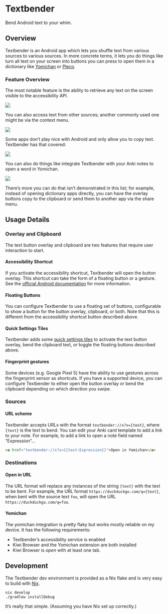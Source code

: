 # Textbender

Bend Android text to your whim.

## Overview

Textbender is an Android app which lets you shuffle text from various sources to
various sources. In more concrete terms, it lets you do things like turn all
text on your screen into buttons you can press to open them in a dictionary like
[Yomichan](https://foosoft.net/projects/yomichan/) or
[Pleco](https://www.pleco.com/).

### Feature Overview

The most notable feature is the ability to retrieve any text on the screen
visible to the accessibility API.

![](images/demo-overlay.gif)

You can also access text from other sources; another commonly used one might be
via the context menu.

![](images/demo-context.gif)

Some apps don’t play nice with Android and only allow you to copy text.
Textbender has that covered:

![](images/demo-clipboard.gif)

You can also do things like integrate Textbender with your Anki notes to open a
word in Yomichan.

![](images/demo-url.gif)

There’s more you can do that isn’t demonstrated in this list; for example,
instead of opening dictionary apps directly, you can have the overlay buttons
copy to the clipboard or send them to another app via the share menu.

## Usage Details

### Overlay and Clipboard

The text button overlay and clipboard are two features that require user
interaction to start.

#### Accessibility Shortcut

If you activate the accessibility shortcut, Textbender will open the button
overlay. This shortcut can take the form of a floating button or a gesture. See
the [official Android
documentation](https://support.google.com/accessibility/android/answer/7650693)
for more information.

#### Floating Buttons

You can configure Textbender to use a floating set of buttons, configurable to
show a button for the button overlay, clipboard, or both. Note that this is
different from the accessibility shortcut button described above.

#### Quick Settings Tiles

Textbender adds some [quick settings
tiles](https://support.google.com/android/answer/9083864) to activate the text
button overlay, bend the clipboard text, or toggle the floating buttons
described above.

#### Fingerprint gestures

Some devices (e.g. Google Pixel 5) have the ability to use gestures across the
fingerprint sensor as shortcuts. If you have a supported device, you can
configure Textbender to either open the button overlay or bend the clipboard
depending on which direction you swipe.

### Sources

#### URL scheme

Textbender accepts URLs with the format `textbender://x?x={text}`, where
`{text}` is the text to bend. You can edit your Anki card template to add a link
to your note. For example, to add a link to open a note field named
“Expression”…

``` html
<a href="textbender://x?x={{text:Expression}}">Open in Yomichan</a>
```

### Destinations

#### Open in URL

The URL format will replace any instances of the string `{text}` with the text
to be bent. For example, the URL format `https://duckduckgo.com/q={text}`, when
bent with the source text `foo`, will open the URL
`https://duckduckgo.com/q=foo`.

#### Yomichan

The yomichan integration is pretty flaky but works mostly reliable on my device.
It has the following requirements:

- Textbender’s accessibility service is enabled
- Kiwi Browser and the Yomichan extension are both installed
- Kiwi Browser is *open* with at least one tab.

## Development

The Textbender dev environment is provided as a Nix flake and is very easy to
build with [Nix](https://nixos.org/).

``` shell
nix develop
./gradlew installDebug
```

It’s really that simple. (Assuming you have Nix set up correctly.)
